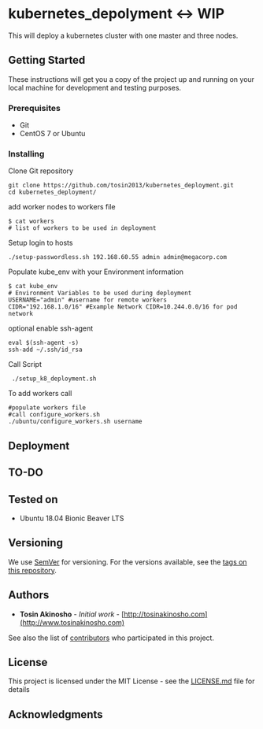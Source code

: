 # kubernetes_depolyment <-> WIP

This will deploy a kubernetes cluster with one master and three nodes.

## Getting Started

These instructions will get you a copy of the project up and running on your local machine for development and testing purposes.

### Prerequisites
* Git
* CentOS 7 or Ubuntu

### Installing
Clone Git repository
```
git clone https://github.com/tosin2013/kubernetes_deployment.git
cd kubernetes_deployment/
```
add worker nodes to workers file
```
$ cat workers
# list of workers to be used in deployment
```

Setup login to hosts
```
./setup-passwordless.sh 192.168.60.55 admin admin@megacorp.com
```
Populate kube_env with your Environment information
```
$ cat kube_env
# Environment Variables to be used during deployment
USERNAME="admin" #username for remote workers
CIDR="192.168.1.0/16" #Example Network CIDR=10.244.0.0/16 for pod network
```

optional enable ssh-agent
```
eval $(ssh-agent -s)
ssh-add ~/.ssh/id_rsa
```

Call Script
```
 ./setup_k8_deployment.sh
```

To add workers call
```
#populate workers file
#call configure_workers.sh
./ubuntu/configure_workers.sh username
```

## Deployment

## TO-DO


## Tested on
* Ubuntu 18.04 Bionic Beaver LTS

## Versioning

We use [SemVer](http://semver.org/) for versioning. For the versions available, see the [tags on this repository](https://github.com/your/project/tags).

## Authors

* **Tosin Akinosho** - *Initial work* - [http://tosinakinosho.com](http://www.tosinakinosho.com)

See also the list of [contributors](https://github.com/your/project/contributors) who participated in this project.

## License

This project is licensed under the MIT License - see the [LICENSE.md](LICENSE.md) file for details

## Acknowledgments
